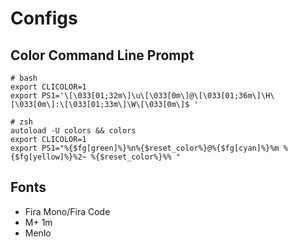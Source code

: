 # Configs

## Color Command Line Prompt
```
# bash
export CLICOLOR=1
export PS1='\[\033[01;32m\]\u\[\033[0m\]@\[\033[01;36m\]\H\[\033[0m\]:\[\033[01;33m\]\W\[\033[0m\]$ '

# zsh
autoload -U colors && colors
export CLICOLOR=1
export PS1="%{$fg[green]%}%n%{$reset_color%}@%{$fg[cyan]%}%m %{$fg[yellow]%}%2~ %{$reset_color%}%% "
```
## Fonts
* Fira Mono/Fira Code
* M+ 1m
* Menlo
